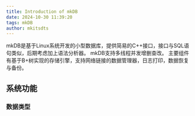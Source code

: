 ```yaml
---
title: Introduction of mkDB
date: 2024-10-30 11:39:20
tags: mkDB
author: mkitsdts
---
```

mkDB是基于Linux系统开发的小型数据库，提供简易的C++接口，接口与SQL语句类似，后期考虑加上语法分析器。
mkDB支持多线程并发增删查改。
主要组件有基于B+树实现的存储引擎，支持网络链接的数据管理器，日志打印，数据恢复与备份。
## 系统功能

### 数据类型
